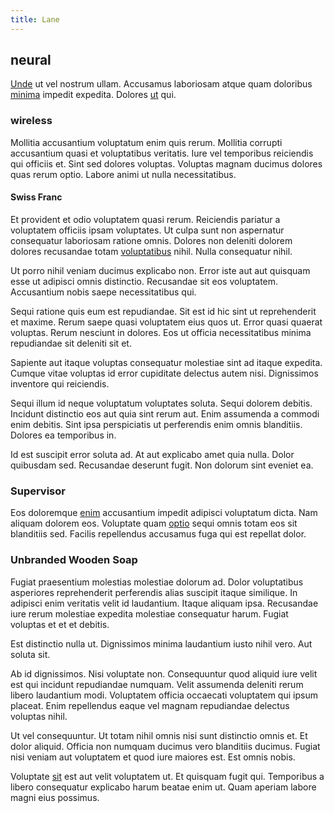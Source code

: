 ```yaml
---
title: Lane
---
```


## neural

[Unde](/dolore/odio/neque/libero/grey.md) ut vel nostrum ullam. Accusamus laboriosam atque quam doloribus [minima](/eos/velit/vision_oriented.md) impedit expedita. Dolores [ut](/voluptate/nihil/village_rustic_soft_salad_orchid.md) qui.

### wireless

Mollitia accusantium voluptatum enim quis rerum. Mollitia corrupti accusantium quasi et voluptatibus veritatis. Iure vel temporibus reiciendis qui officiis et. Sint sed dolores voluptas. Voluptas magnam ducimus dolores quas rerum optio. Labore animi ut nulla necessitatibus.

#### Swiss Franc

Et provident et odio voluptatem quasi rerum. Reiciendis pariatur a voluptatem officiis ipsam voluptates. Ut culpa sunt non aspernatur consequatur laboriosam ratione omnis. Dolores non deleniti dolorem dolores recusandae totam [voluptatibus](/facere/eaque/metal_azure.md) nihil. Nulla consequatur nihil.

Ut porro nihil veniam ducimus explicabo non. Error iste aut aut quisquam esse ut adipisci omnis distinctio. Recusandae sit eos voluptatem. Accusantium nobis saepe necessitatibus qui.

Sequi ratione quis eum est repudiandae. Sit est id hic sint ut reprehenderit et maxime. Rerum saepe quasi voluptatem eius quos ut. Error quasi quaerat voluptas. Rerum nesciunt in dolores. Eos ut officia necessitatibus minima repudiandae sit deleniti sit et.

Sapiente aut itaque voluptas consequatur molestiae sint ad itaque expedita. Cumque vitae voluptas id error cupiditate delectus autem nisi. Dignissimos inventore qui reiciendis.

Sequi illum id neque voluptatum voluptates soluta. Sequi dolorem debitis. Incidunt distinctio eos aut quia sint rerum aut. Enim assumenda a commodi enim debitis. Sint ipsa perspiciatis ut perferendis enim omnis blanditiis. Dolores ea temporibus in.

Id est suscipit error soluta ad. At aut explicabo amet quia nulla. Dolor quibusdam sed. Recusandae deserunt fugit. Non dolorum sint eveniet ea.

### Supervisor

Eos doloremque [enim](/dolore/odio/neque/libero/xss_cyan_open_source.md) accusantium impedit adipisci voluptatum dicta. Nam aliquam dolorem eos. Voluptate quam [optio](/consequatur/ipsam/steel_namibia_kiribati.md) sequi omnis totam eos sit blanditiis sed. Facilis repellendus accusamus fuga qui est repellat dolor.

### Unbranded Wooden Soap

Fugiat praesentium molestias molestiae dolorum ad. Dolor voluptatibus asperiores reprehenderit perferendis alias suscipit itaque similique. In adipisci enim veritatis velit id laudantium. Itaque aliquam ipsa. Recusandae iure rerum molestiae expedita molestiae consequatur harum. Fugiat voluptas et et et debitis.

Est distinctio nulla ut. Dignissimos minima laudantium iusto nihil vero. Aut soluta sit.

Ab id dignissimos. Nisi voluptate non. Consequuntur quod aliquid iure velit est qui incidunt repudiandae numquam. Velit assumenda deleniti rerum libero laudantium modi. Voluptatem officia occaecati voluptatem qui ipsum placeat. Enim repellendus eaque vel magnam repudiandae delectus voluptas nihil.

Ut vel consequuntur. Ut totam nihil omnis nisi sunt distinctio omnis et. Et dolor aliquid. Officia non numquam ducimus vero blanditiis ducimus. Fugiat nisi veniam aut voluptatem et quod iure maiores est. Est omnis nobis.

Voluptate [sit](/dolore/odio/neque/libero/xss_cyan_open_source.md) est aut velit voluptatem ut. Et quisquam fugit qui. Temporibus a libero consequatur explicabo harum beatae enim ut. Quam aperiam labore magni eius possimus.

